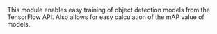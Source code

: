 This module enables easy training of object detection models from the TensorFlow API.
Also allows for easy calculation of the mAP value of models. 